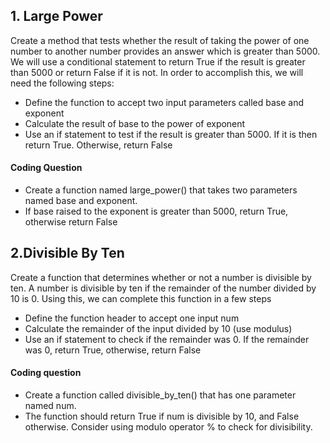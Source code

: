 ## 1. Large Power

Create a method that tests whether the result of taking the power of one number to another number provides an answer which is greater than 5000. We will use a conditional statement to return True if the result is greater than 5000 or return False if it is not. In order to accomplish this, we will need the following steps:
- Define the function to accept two input parameters called base and exponent
- Calculate the result of base to the power of exponent
- Use an if statement to test if the result is greater than 5000. If it is then return True. Otherwise, return False


#### Coding Question
- Create a function named large_power() that takes two parameters named base and exponent.
- If base raised to the exponent is greater than 5000, return True, otherwise return False

## 2.Divisible By Ten
Create a function that determines whether or not a number is divisible by ten. A number is divisible by ten if the remainder of the number divided by 10 is 0. Using this, we can complete this function in a few steps

- Define the function header to accept one input num
- Calculate the remainder of the input divided by 10 (use modulus)
- Use an if statement to check if the remainder was 0. If the remainder was 0, return True, otherwise, return False


#### Coding question
- Create a function called divisible_by_ten() that has one parameter named num.
- The function should return True if num is divisible by 10, and False otherwise. Consider using modulo operator % to check for divisibility.